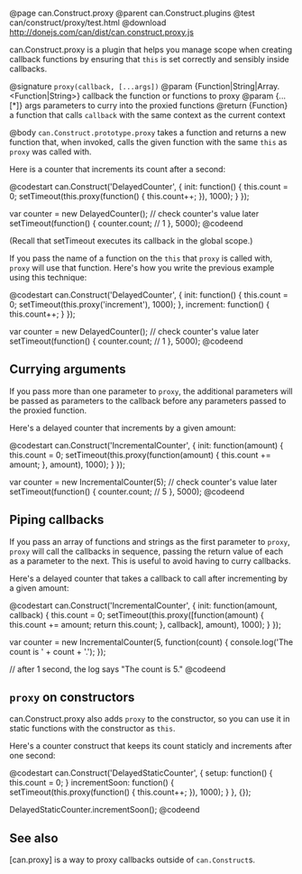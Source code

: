 @page can.Construct.proxy
@parent can.Construct.plugins
@test can/construct/proxy/test.html
@download http://donejs.com/can/dist/can.construct.proxy.js

can.Construct.proxy is a plugin that helps you manage scope when creating
callback functions by ensuring that `this` is set correctly and sensibly
inside callbacks.

@signature `proxy(callback, [...args])`
@param {Function|String|Array.<Function|String>} callback the function or functions to proxy
@param {...[*]} args parameters to curry into the proxied functions
@return {Function} a function that calls `callback` with the same context as the current context

@body
`can.Construct.prototype.proxy` takes a function and returns a new function that, when invoked,
calls the given function with the same `this` as `proxy` was called with.

Here is a counter that increments its count after a second:

@codestart
can.Construct('DelayedCounter', {
    init: function() {
        this.count = 0;
        setTimeout(this.proxy(function() {
            this.count++;
        }), 1000);
    }
});

var counter = new DelayedCounter();
// check counter's value later
setTimeout(function() {
    counter.count; // 1
}, 5000);
@codeend

(Recall that setTimeout executes its callback in the global scope.)

If you pass the name of a function on the `this` that `proxy` is called with,
`proxy` will use that function. Here's how you write the previous example using
this technique:

@codestart
can.Construct('DelayedCounter', {
    init: function() {
        this.count = 0;
        setTimeout(this.proxy('increment'), 1000);
    },
    increment: function() {
        this.count++;
    }
});

var counter = new DelayedCounter();
// check counter's value later
setTimeout(function() {
    counter.count; // 1
}, 5000);
@codeend

## Currying arguments

If you pass more than one parameter to `proxy`, the additional parameters will
be passed as parameters to the callback before any parameters passed to the
proxied function.

Here's a delayed counter that increments by a given amount:

@codestart
can.Construct('IncrementalCounter', {
    init: function(amount) {
        this.count = 0;
        setTimeout(this.proxy(function(amount) {
            this.count += amount;
        }, amount), 1000);
    }
});

var counter = new IncrementalCounter(5);
// check counter's value later
setTimeout(function() { 
    counter.count; // 5
}, 5000);
@codeend

## Piping callbacks

If you pass an array of functions and strings as the first parameter to `proxy`,
`proxy` will call the callbacks in sequence, passing the return value of each
as a parameter to the next. This is useful to avoid having to curry callbacks.

Here's a delayed counter that takes a callback to call after incrementing by a given amount:

@codestart
can.Construct('IncrementalCounter', {
    init: function(amount, callback) {
        this.count = 0;
        setTimeout(this.proxy([function(amount) {
            this.count += amount;
            return this.count;
        }, callback], amount), 1000);
    }
});

var counter = new IncrementalCounter(5, function(count) {
    console.log('The count is ' + count + '.');
});

// after 1 second, the log says "The count is 5."
@codeend

## `proxy` on constructors

can.Construct.proxy also adds `proxy` to the constructor, so you can use it
in static functions with the constructor as `this`.

Here's a counter construct that keeps its count staticly and increments after one second:

@codestart
can.Construct('DelayedStaticCounter', {
    setup: function() {
        this.count = 0;
    }
    incrementSoon: function() {
        setTimeout(this.proxy(function() {
            this.count++;
        }), 1000);
    }
}, {});

DelayedStaticCounter.incrementSoon();
@codeend

## See also

[can.proxy] is a way to proxy callbacks outside of `can.Construct`s.
